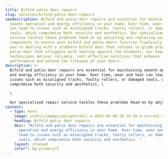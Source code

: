 ```yaml
---
title: Bifold patio door repairs
slug: services/bifold-patio-door-repairs
seodescription: Bifold and patio door repairs are essential for maintaining
  smooth operation and energy efficiency in your home. Over time, wear and tear
  can lead to issues such as misaligned tracks, faulty rollers, or damaged
  seals, which compromise both security and aesthetics. Our specialised repair
  service tackles these problems head-on by adjusting and replacing worn
  components to ensure your bifold and patio doors function flawlessly. Whether
  you're dealing with a stubborn bifold door that refuses to glide properly or a
  patio door that struggles with sealing against the elements, our experienced
  technicians deliver reliable, cost-effective solutions that enhance
  performance and extend the lifespan of your doors.
description: >-
  Bifold and patio door repairs are essential for maintaining smooth operation
  and energy efficiency in your home. Over time, wear and tear can lead to
  issues such as misaligned tracks, faulty rollers, or damaged seals, which
  compromise both security and aesthetics. \

  \

  Our specialised repair service tackles these problems head-on by adjusting and replacing worn components to ensure your bifold and patio doors function flawlessly. Whether you're dealing with a stubborn bifold door that refuses to glide properly or a patio door that struggles with sealing against the elements, our experienced technicians deliver reliable, cost-effective solutions that enhance performance and extend the lifespan of your doors.
content:
  - type: hero
    image: static/images/uploads/dall-e-2025-02-09-20.16.58-a-surreal-scene-of-a-surgeon-in-green-surgical-scrubs-performing-a-detailed-repair-on-installed-pvc-and-glass-bifold-doors-inside-a-house.-the-surgeon.webp
    heading: Bifold patio door repairs
    desc: "Bifold and patio door repairs are essential for maintaining smooth
      operation and energy efficiency in your home. Over time, wear and tear can
      lead to issues such as misaligned tracks, faulty rollers, or damaged
      seals, which compromise both security and aesthetics. "
    layout: stacked
    color": bg-primary/5
---
```

